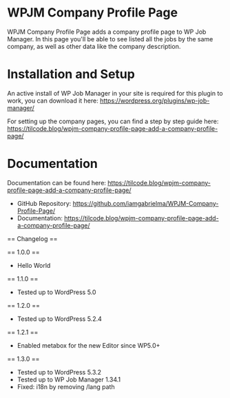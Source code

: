 # WPJM Company Profile Page

WPJM Company Profile Page adds a company profile page to WP Job Manager. In this page you'll be able to see listed all the jobs by the same company, as well as other data like the company description.

# Installation and Setup

An active install of WP Job Manager in your site is required for this plugin to work, you can download it here: https://wordpress.org/plugins/wp-job-manager/

For setting up the company pages, you can find a step by step guide here: https://tilcode.blog/wpjm-company-profile-page-add-a-company-profile-page/

# Documentation

Documentation can be found here: https://tilcode.blog/wpjm-company-profile-page-add-a-company-profile-page/

- GitHub Repository: https://github.com/iamgabrielma/WPJM-Company-Profile-Page/
- Documentation: https://tilcode.blog/wpjm-company-profile-page-add-a-company-profile-page/

== Changelog ==

== 1.0.0 ==
- Hello World

== 1.1.0 ==
- Tested up to WordPress 5.0

== 1.2.0 ==
- Tested up to WordPress 5.2.4

== 1.2.1 ==
- Enabled metabox for the new Editor since WP5.0+

== 1.3.0 ==
- Tested up to WordPress 5.3.2
- Tested up to WP Job Manager 1.34.1
- Fixed: i18n by removing /lang path